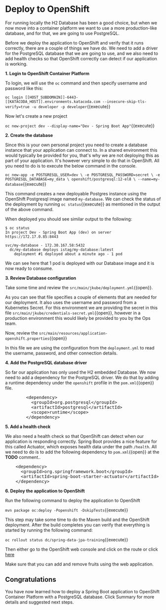 # Deploy to OpenShift

For running locally the H2 Database has been a good choice, but when we now move into a container platform we want to use a more production-like database, and for that, we are going to use PostgreSQL. 

Before we deploy the application to OpenShift and verify that it runs correctly, there are a couple of things we have do. We need to add a driver for the PostgreSQL database that we are going to use, and we also need to add health checks so that OpenShift correctly can detect if our application is working. 

**1. Login to OpenShift Container Platform**

To login, we will use the `oc` command and then specify username and password like this:

``oc login [[HOST_SUBDOMAIN]]-6443-[[KATACODA_HOST]].environments.katacoda.com --insecure-skip-tls-verify=true -u developer -p developer``{{execute}}

Now let's create a new project 

``oc new-project dev --display-name="Dev - Spring Boot App"``{{execute}}

**2. Create the database**

Since this is your own personal project you need to create a database instance that your application can connect to. In a shared environment this would typically be provided for you, that's why we are not deploying this as part of your application. It's however very simple to do that in OpenShift. All you need to do is to execute the below command in the console.

``oc new-app -e POSTGRESQL_USER=dev \
             -e POSTGRESQL_PASSWORD=secret \
             -e POSTGRESQL_DATABASE=my_data \
             openshift/postgresql:12-el8 \
             --name=my-database``{{execute}}

This command creates a new deployable Postgres instance using the OpenShift Postgresql image named `my-database`. We
can check the status of the deployment by running `oc status`{{execute}} as mentioned in the output of the above command.

When deployed you should see similar output to the following:

```
$ oc status
In project Dev - Spring Boot App (dev) on server https://172.17.0.85:8443

svc/my-database - 172.30.167.58:5432
  dc/my-database deploys istag/my-database:latest
    deployment #1 deployed about a minute ago - 1 pod
```

We can see here that 1 pod is deployed with our Database image and it is now ready to consume. 

**3. Review Database configuration**

Take some time and review the ``src/main/jkube/deployment.yml``{{open}}.

As you can see that file specifies a couple of elements that are needed for our deployment. It also uses the username and password from a Kubernetes Secret. For this environment we are providing the secret in this file ``src/main/jkube/credentials-secret.yml``{{open}}, however in a production environment this would likely be provided to you by the Ops team.

Now, review the ``src/main/resources/application-openshift.properties``{{open}}

In this file we are using the configuration from the `deployment.yml` to read the username, password, and other connection details. 

**4. Add the PostgreSQL database driver**

So far our application has only used the H2 embedded Database. We now need to add a dependency for the PostgreSQL driver. We do that by adding a runtime dependency under the `openshift` profile in the ``pom.xml``{{open}} file.

<pre class="file" data-filename="pom.xml" data-target="insert" data-marker="<!-- TODO: Add PostgreSQL database dependency here -->">
        &lt;dependency&gt;
          &lt;groupId&gt;org.postgresql&lt;/groupId&gt;
          &lt;artifactId&gt;postgresql&lt;/artifactId&gt;
          &lt;scope&gt;runtime&lt;/scope&gt;
        &lt;/dependency&gt;
</pre>


**5. Add a health check**

We also need a health check so that OpenShift can detect when our application is responding correctly. Spring Boot provides a nice feature for this called Actuator, which exposes health data under the path `/health`. All we need to do is to add the following dependency to ``pom.xml``{{open}} at the **TODO** comment..

<pre class="file" data-filename="pom.xml" data-target="insert" data-marker="<!-- TODO: Add Actuator dependency here -->">
    &lt;dependency&gt;
      &lt;groupId&gt;org.springframework.boot&lt;/groupId&gt;
      &lt;artifactId&gt;spring-boot-starter-actuator&lt;/artifactId&gt;
    &lt;/dependency&gt;
</pre>

**6. Deploy the application to OpenShift**

Run the following command to deploy the application to OpenShift

``mvn package oc:deploy -Popenshift -DskipTests``{{execute}}

This step may take some time to do the Maven build and the OpenShift deployment. After the build completes you can verify that everything is started by running the following command:

``oc rollout status dc/spring-data-jpa-training``{{execute}}

Then either go to the OpenShift web console and click on the route or click [here](http://spring-data-jpa-training-dev.[[HOST_SUBDOMAIN]]-80-[[KATACODA_HOST]].environments.katacoda.com/)

Make sure that you can add and remove fruits using the web application.

## Congratulations

You have now learned how to deploy a Spring Boot application to OpenShift Container Platform with a PostgreSQL database. Click Summary for more details and suggested next steps.
